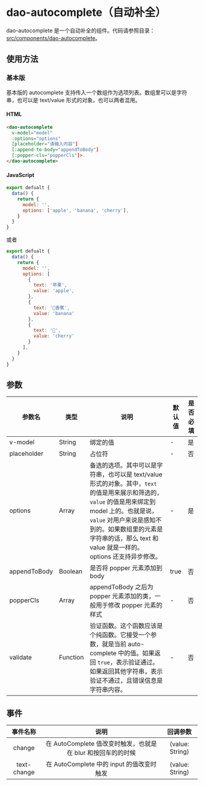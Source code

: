 # dao-autocomplete（自动补全）

dao-autocomplete 是一个自动补全的组件。代码请参照目录：[src/components/dao-autocomplete](../src/components/dao-autocomplete)。

## 使用方法

### 基本版

基本版的 autocomplete 支持传入一个数组作为选项列表。数组里可以是字符串，也可以是 text/value 形式的对象，也可以两者混用。

<vuep template="#example"></vuep>

<script v-pre type="text/x-template" id="example">
<template>
  <dao-autocomplete
    v-model="model"
    :options="options"
    placeholder="请输入内容">
  </dao-autocomplete>
</template>

<script>
  module.exports = {
    data() {
      return { 
        model: '',
        options: ['apple', 'banana', 'cherry'],
      }
    }
  }
</script>

</script>

#### HTML

```HTML
<dao-autocomplete
  v-model="model"
  :options="options"
  [placeholder="请输入内容"]
  [:append-to-body="appendToBody"]
  [:popper-cls="popperCls"]>
</dao-autocomplete>
```

#### JavaScript

```javascript
export defualt {
  data() {
    return {
      model: '',
      options: ['apple', 'banana', 'cherry'],
    }
  }
}
```

或者

```javascript
export defualt {
  data() {
    return {
      model: '',
      options: [
        {
          text: '苹果',
          value: 'apple',
        },
        {
          text: '🍌香蕉',
          value: 'banana'
        },
        {
          text: '🍒',
          value: 'cherry'
        }
      ],
    }
  }
}
```

## 参数

| 参数名         | 类型     | 说明                                       | 默认值  | 是否必填 |
| ----------- | ------ | ---------------------------------------- | ---- | ---- |
| v-model     | String | 绑定的值                                     | -    | 是    |
| placeholder | String | 占位符                                      | -    | 否    |
| options     | Array  | 备选的选项。其中可以是字符串，也可以是 text/value 形式的对象。其中，`text` 的值是用来展示和筛选的，`value` 的值是用来绑定到 model 上的。也就是说，`value` 对用户来说是感知不到的。如果数组里的元素是字符串的话，那么 text 和 value 就是一样的。options 还支持异步修改。 | -    | 是    |
| appendToBody | Boolean | 是否将 popper 元素添加到 body |true|否|
| popperCls | Array | appendToBody 之后为 popper 元素添加的类，一般用于修改 popper 元素的样式 | - |否|
| validate | Function   | 验证函数。这个函数应该是个纯函数。它接受一个参数，就是当前 auto-complete 中的值。如果返回 `true`，表示验证通过。如果返回其他字符串，表示验证不通过，且错误信息是字符串内容。 | -  | 否  |

## 事件

| 事件名称 | 说明 | 回调参数 |
|:-------:|:---:|:-------:|
| change | 在 AutoComplete 值改变时触发，也就是在 blur 和按回车的的时候 | (value: String) |
| text-change | 在 AutoComplete 中的 input 的值改变时触发 | (value: String) |
